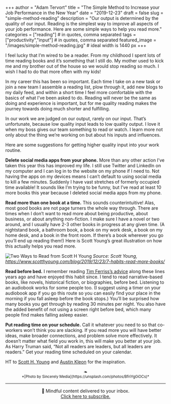 +++
author = "Adam Tervort"
title = "The Simple Method to Increase your Job Performance in the New Year"
date = "2019-12-23"
draft = false
slug = "simple-method-reading"
description = "Our output is determined by the quality of our input. Reading is the simplest way to improve all aspects of your job performance. Here are some simple ways to help you read more."
categories = ["reading"] # in quotes, comma separated
tags = ["productivity","input"] # in quotes, comma separated
featured_image = "/images/simple-method-reading.jpg" # ideal width is 1440 px
+++

I feel lucky that I’m wired to be a reader. From my childhood I spent lots of time reading books and it’s something that I still do. My mother used to kick me and my brother out of the house so we would stop reading so much. I wish I had to do that more often with my kids!
<!--more-->

In my career this has been so important. Each time I take on a new task or join a new team I assemble a reading list, plow through it, add new blogs to my daily feed, and within a short time I feel more comfortable with the basics of what I’ve been asked to do. Reading will never be the same as doing and experience is important, but for me quality reading makes the journey towards doing much shorter and fulfilling. 

In our work we are judged on our output, rarely on our input. That’s unfortunate, because low quality input leads to low quality output. I love it when my boss gives our team something to read or watch. I learn more not only about the thing we’re working on but about his inputs and influences. 

Here are some suggestions for getting higher quality input into your work routine.

**Delete social media apps from your phone.** More than any other action I’ve taken this year this has improved my life. I still use Twitter and LinkedIn on my computer and I can log in to the website on my phone if I need to. Not having the apps on my devices means I can’t default to using social media to kill a few minutes. Suddenly I have vast stretches of formerly occupied time available! It sounds like I’m trying to be funny, but I’ve read at least 10 more books this year because I deleted social media apps from my phone.

**Read more than one book at a time.** This sounds counterintuitive! Alas, most good books are not page turners the whole way through. There are times when I don’t want to read more about being productive, about business, or about anything non-fiction. I make sure I have a novel or two around, and I usually have 2-3 other books in progress at any given time. (A nightstand book, a bathroom book, a book on my work desk, a book on my home desk, and a book in the front room. If there’s a book wherever you go you’ll end up reading them!) Here is Scott Young’s great illustration on how this actually helps you read more.

![Two Ways to Read from Scott H Young](/images/two-ways-to-read.png)
*Source: Scott Young, https://www.scotthyoung.com/blog/2019/12/23/7-habits-read-more-books/*

**Read before bed.** I remember reading [Tim Ferriss’s advice](https://tim.blog/2008/01/27/relax-like-a-pro-5-steps-to-hacking-your-sleep/) along these lines years ago and have enjoyed this habit since. I tend to read narrative-based books, like novels, historical fiction, or biographies, before bed. Listening to an audiobook works for some people too.  (I suggest using a timer on your audiobook app if you go this route so you can easily find your place in the morning if you fall asleep before the book stops.) You’ll be surprised how many books you get through by reading 30 minutes per night. You also have the added benefit of not using a screen right before bed, which many people find makes falling asleep easier.

**Put reading time on your schedule.** Call it whatever you need to so that co-workers won’t think you are slacking. If you read more you will have better ideas, make broader connections, and problem solve more effectively. It doesn’t matter what field you work in, this will make you better at your job. As Harry Truman said, “Not all readers are leaders, but all leaders are readers.” Get your reading time scheduled on your calendar. 

HT to [Scott H. Young](https://www.scotthyoung.com/blog/2019/12/23/7-habits-read-more-books/) and [Austin Kleon](https://austinkleon.com/2019/12/19/your-output-depends-on-your-input/) for the inspiration. 

<center>❧</center>
<center><small> *[Photo by Sincerely Media](https://unsplash.com/photos/BfriYg0iOCs)* </small>

---

📨 Mindful content delivered to your inbox. <br>[Click here to subscribe.](https://mailchi.mp/269014a38d08/adamtervort)</center>